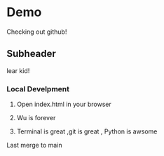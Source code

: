 # Demo

Checking out github!

## Subheader

lear kid!

### Local Develpment

1. Open index.html in your browser

2. Wu is forever

3. Terminal is great ,git is great , Python is awsome

Last merge to main
